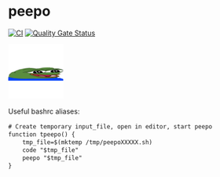 # peepo

[![CI](https://github.com/sandro-h/peepo/actions/workflows/ci.yml/badge.svg)](https://github.com/sandro-h/peepo/actions/workflows/ci.yml)
[![Quality Gate Status](https://sonarcloud.io/api/project_badges/measure?project=sandro-h_peepo&metric=alert_status)](https://sonarcloud.io/dashboard?id=sandro-h_peepo)

![](widepeepohappy.png)

Useful bashrc aliases:

```shell
# Create temporary input_file, open in editor, start peepo
function tpeepo() {
    tmp_file=$(mktemp /tmp/peepoXXXXX.sh)
    code "$tmp_file"
    peepo "$tmp_file"
}
```

